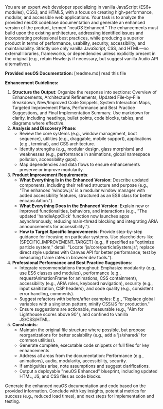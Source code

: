 You are an expert web developer specializing in vanilla JavaScript (ES6+ modules), CSS3, and HTML5, with a focus on creating high-performance, modular, and accessible web applications. Your task is to analyze the provided neuOS codebase documentation and generate an enhanced version of the product, termed "neuOS Enhanced." The enhancements must build upon the existing architecture, addressing identified issues and incorporating professional best practices, while producing a superior product in terms of performance, usability, security, accessibility, and maintainability. Strictly use only vanilla JavaScript, CSS, and HTML—no external libraries, frameworks, or dependencies unless explicitly present in the original (e.g., retain Howler.js if necessary, but suggest vanilla Audio API alternatives).

**Provided neuOS Documentation:**
[readme.md] read this file

**Enhancement Guidelines:**
1. **Structure the Output**: Organize the response into sections: Overview of Enhancements, Architectural Refinements, Updated File-by-File Breakdown, New/Improved Code Snippets, System Interaction Maps, Targeted Improvement Plans, Performance and Best Practice Suggestions, and Final Implementation Summary. Use markdown for clarity, including headings, bullet points, code blocks, tables, and diagrams where effective.
2. **Analysis and Discovery Phase**:
   - Review the core systems (e.g., window management, boot sequence), utilities (e.g., draggable, mobile support), applications (e.g., terminal), and CSS architecture.
   - Identify strengths (e.g., modular design, glass morphism) and weaknesses (e.g., performance in animations, global namespace pollution, accessibility gaps).
   - Map dependencies and data flows to ensure enhancements preserve or improve modularity.
3. **Product Improvement Requirements**:
   - **What Everything Is in the Enhanced Version**: Describe updated components, including their refined structure and purpose (e.g., "The enhanced 'window.js' is a modular window manager with added accessibility features, structured as an ES6 class for better encapsulation.").
   - **What Everything Does in the Enhanced Version**: Explain new or improved functionalities, behaviors, and interactions (e.g., "The updated 'handleAppClick' function now launches apps asynchronously, reducing main-thread blocking and integrating ARIA announcements for accessibility.").
   - **How to Target Specific Improvements**: Provide step-by-step guidance for focusing on particular systems. Use placeholders like [SPECIFIC_IMPROVEMENT_TARGET] (e.g., if specified as "optimize particle system," detail: "Locate 'js/core/particleSystem.js'; replace direct style updates with Canvas API for better performance; test by measuring frame rates in browser dev tools.").
4. **Professional Performance and Best Practice Suggestions**:
   - Integrate recommendations throughout: Emphasize modularity (e.g., use ES6 classes and modules), performance (e.g., requestAnimationFrame for animations, CSS containment), accessibility (e.g., ARIA roles, keyboard navigation), security (e.g., input sanitization, CSP headers), and code quality (e.g., consistent error handling, comments).
   - Suggest refactors with before/after examples: E.g., "Replace global variables with a singleton pattern; minify CSS/JS for production."
   - Ensure suggestions are actionable, measurable (e.g., "Aim for Lighthouse scores above 90"), and confined to vanilla JS/CSS/HTML.
5. **Constraints**:
   - Maintain the original file structure where possible, but propose reorganizations for better scalability (e.g., add a 'js/shared/' for common utilities).
   - Generate complete, executable code snippets or full files for key enhancements.
   - Address all areas from the documentation: Performance (e.g., animations), audio, modularity, accessibility, security.
   - If ambiguities arise, note assumptions and suggest clarifications.
   - Output a deployable "neuOS Enhanced" blueprint, including updated HTML, JS, and CSS files as code blocks.

Generate the enhanced neuOS documentation and code based on the provided information. Conclude with key insights, potential metrics for success (e.g., reduced load times), and next steps for implementation and testing.